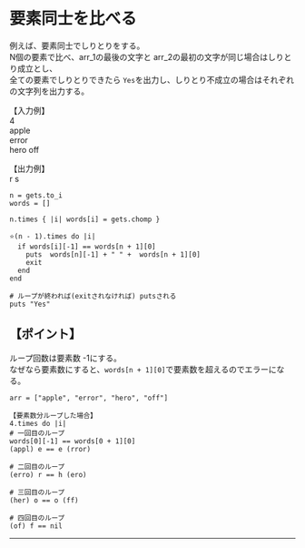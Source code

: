 # 要素同士を比べる
例えば、要素同士でしりとりをする。    
N個の要素で比べ、arr_1の最後の文字と arr_2の最初の文字が同じ場合はしりとり成立とし、  
全ての要素でしりとりできたら `Yes`を出力し、しりとり不成立の場合はそれぞれの文字列を出力する。

【入力例】  
4  
apple  
error  
hero
off  


【出力例】  
r s
~~~
n = gets.to_i
words = []

n.times { |i| words[i] = gets.chomp }

⭐️(n - 1).times do |i|
  if words[i][-1] == words[n + 1][0]
    puts  words[n][-1] + " " +  words[n + 1][0]
    exit
  end
end

# ループが終われば(exitされなければ) putsされる
puts "Yes"
~~~

## 【ポイント】
ループ回数は要素数 -1にする。  
なぜなら要素数にすると、`words[n + 1][0]`で要素数を超えるのでエラーになる。  
~~~
arr = ["apple", "error", "hero", "off"]

【要素数分ループした場合】
4.times do |i|
# 一回目のループ
words[0][-1] == words[0 + 1][0]
(appl) e == e (rror)

# 二回目のループ
(erro) r == h (ero)

# 三回目のループ
(her) o == o (ff)

# 四回目のループ
(of) f == nil
~~~
***
